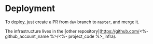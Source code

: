 # Deployment

To deploy, just create a PR from `dev` branch to `master`, and merge it.

The infrastructure lives in the [other repository](https://github.com/<%- github_account_name %>/<%- project_code %>_infra).
